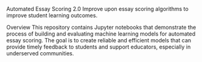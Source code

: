 Automated Essay Scoring 2.0
Improve upon essay scoring algorithms to improve student learning outcomes.

Overview
This repository contains Jupyter notebooks that demonstrate the process of building and evaluating machine learning models for automated essay scoring. 
The goal is to create reliable and efficient models that can provide timely feedback to students and support educators, especially in underserved communities.
